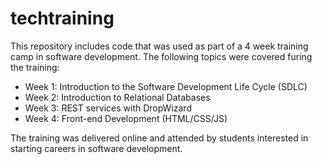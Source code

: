 # techtraining

This repository includes code that was used as part of a 4 week training camp in software development. The following topics were covered furing the training: 
- Week 1: Introduction to the Software Development Life Cycle (SDLC)
- Week 2: Introduction to Relational Databases
- Week 3: REST services with DropWizard
- Week 4: Front-end Development (HTML/CSS/JS)

The training was delivered online and attended by students interested in starting careers in software development.
